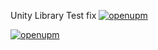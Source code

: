 Unity Library
Test fix
[![openupm](https://img.shields.io/npm/v/com.whynames.botanlib?label=openupm&registry_uri=https://package.openupm.com)](https://openupm.com/packages/com.whynames.botanlib/)

[![openupm](https://img.shields.io/badge/dynamic/json?color=brightgreen&label=downloads&query=%24.downloads&suffix=%2Fmonth&url=https%3A%2F%2Fpackage.openupm.com%2Fdownloads%2Fpoint%2Flast-month%2Fcom.whynames.botanlib)](https://openupm.com/packages/com.whynames.botanlib/)

